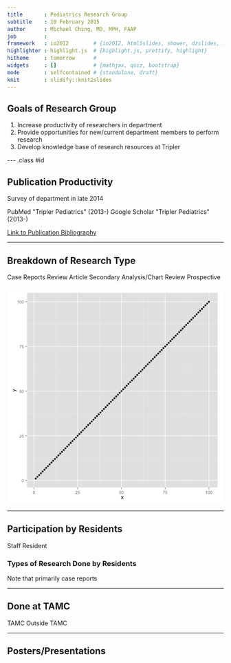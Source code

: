 ```yaml
---
title       : Pediatrics Research Group
subtitle    : 10 February 2015
author      : Michael Ching, MD, MPH, FAAP
job         : 
framework   : io2012        # {io2012, html5slides, shower, dzslides, ...}
highlighter : highlight.js  # {highlight.js, prettify, highlight}
hitheme     : tomorrow      # 
widgets     : []            # {mathjax, quiz, bootstrap}
mode        : selfcontained # {standalone, draft}
knit        : slidify::knit2slides
---
```


## Goals of Research Group

1. Increase productivity of researchers in department
2. Provide opportunities for new/current department members to perform research
3. Develop knowledge base of research resources at Tripler

--- .class #id 

## Publication Productivity

Survey of department in late 2014

PubMed "Tripler Pediatrics" (2013-)
Google Scholar "Tripler Pediatrics" (2013-)

[Link to Publication Bibliography](publications.html)

---

## Breakdown of Research Type

Case Reports
Review Article
Secondary Analysis/Chart Review
Prospective

![plot of chunk unnamed-chunk-1](assets/fig/unnamed-chunk-1-1.png) 

---

## Participation by Residents

Staff
Resident

### Types of Research Done by Residents

Note that primarily case reports


---

## Done at TAMC

TAMC
Outside TAMC


---

## Posters/Presentations

